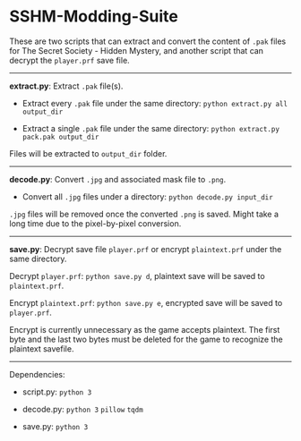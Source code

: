 # SSHM-Modding-Suite

These are two scripts that can extract and convert the content of ```.pak``` files for The Secret Society - Hidden Mystery, and another script that can decrypt the ```player.prf``` save file.

---

**extract.py**: Extract ```.pak``` file(s).

 - Extract every ```.pak``` file under the same directory: ```python extract.py all output_dir```

 - Extract a single ```.pak``` file under the same directory: ```python extract.py pack.pak output_dir```

Files will be extracted to ```output_dir``` folder.

---

**decode.py**: Convert ```.jpg``` and associated mask file to ```.png```.

 - Convert all ```.jpg``` files under a directory: ```python decode.py input_dir```
 
```.jpg``` files will be removed once the converted ```.png``` is saved. Might take a long time due to the pixel-by-pixel conversion.

---

**save.py**: Decrypt save file ```player.prf``` or encrypt ```plaintext.prf``` under the same directory.

Decrypt ```player.prf```: ```python save.py d```, plaintext save will be saved to ```plaintext.prf```.

Encrypt ```plaintext.prf```: ```python save.py e```, encrypted save will be saved to ```player.prf```.

Encrypt is currently unnecessary as the game accepts plaintext. The first byte and the last two bytes must be deleted for the game to recognize the plaintext savefile.

---
 
Dependencies:

 - script.py: ```python 3```
 
 - decode.py: ```python 3``` ```pillow``` ```tqdm```
 
 - save.py: ```python 3```

